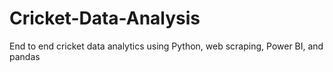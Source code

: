 # Cricket-Data-Analysis
End to end cricket data analytics using Python, web scraping, Power BI, and pandas
